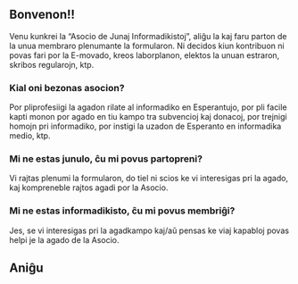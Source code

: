 ## Bonvenon!!

Venu kunkrei la “Asocio de Junaj Informadikistoj”, aliĝu la kaj faru parton de la unua membraro plenumante la formularon. Ni decidos kiun kontribuon ni povas fari por la E-movado, kreos laborplanon, elektos la unuan estraron, skribos regularojn, ktp.

### Kial oni bezonas asocion?
Por pliprofesiigi la agadon rilate al informadiko en Esperantujo, por pli facile kapti monon por agado en tiu kampo tra subvencioj kaj donacoj, por trejnigi homojn pri informadiko, por instigi la uzadon de Esperanto en informadika medio, ktp.

### Mi ne estas junulo, ĉu mi povus partopreni?
Vi rajtas plenumi la formularon, do tiel ni scios ke vi interesigas pri la agado, kaj kompreneble rajtos agadi por la Asocio. 

### Mi ne estas informadikisto, ĉu mi povus membriĝi?
Jes, se vi interesigas pri la agadkampo kaj/aŭ pensas ke viaj kapabloj povas helpi je la agado de la Asocio.


## Aniĝu
